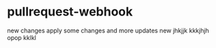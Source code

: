 # pullrequest-webhook
new changes apply
some changes and more updates
new jhkjjk
kkkjhjh
opop
kklkl
